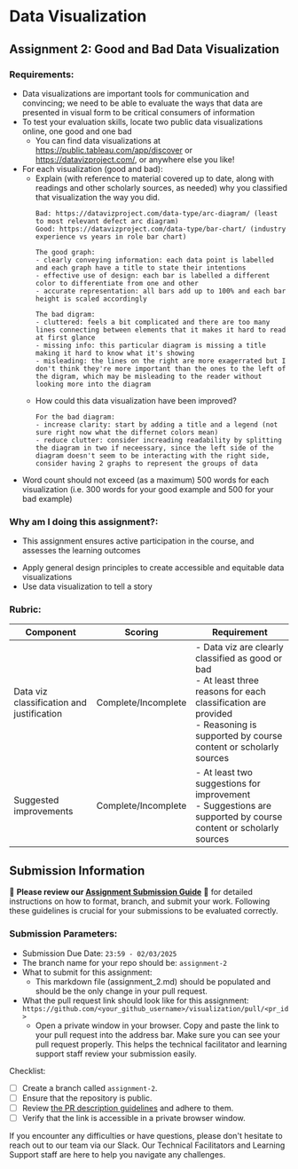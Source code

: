 # Data Visualization

## Assignment 2: Good and Bad Data Visualization

### Requirements:

- Data visualizations are important tools for communication and convincing; we need to be able to evaluate the ways that data are presented in visual form to be critical consumers of information 
- To test your evaluation skills, locate two public data visualizations online, one good and one bad  
    - You can find data visualizations at https://public.tableau.com/app/discover or https://datavizproject.com/, or anywhere else you like! 
- For each visualization (good and bad):  
    - Explain (with reference to material covered up to date, along with readings and other scholarly sources, as needed) why you classified that visualization the way you did.
      ```
      Bad: https://datavizproject.com/data-type/arc-diagram/ (least to most relevant defect arc diagram)
      Good: https://datavizproject.com/data-type/bar-chart/ (industry experience vs years in role bar chart)

      The good graph:
      - clearly conveying information: each data point is labelled and each graph have a title to state their intentions
      - effective use of design: each bar is labelled a different color to differentiate from one and other
      - accurate representation: all bars add up to 100% and each bar height is scaled accordingly

      The bad digram:
      - cluttered: feels a bit complicated and there are too many lines connecting between elements that it makes it hard to read at first glance
      - missing info: this particular diagram is missing a title making it hard to know what it's showing
      - misleading: the lines on the right are more exagerrated but I don't think they're more important than the ones to the left of the digram, which may be misleading to the reader without looking more into the diagram

      ```
    - How could this data visualization have been improved?  
      ```
      For the bad diagram:
      - increase clarity: start by adding a title and a legend (not sure right now what the differnet colors mean)
      - reduce clutter: consider increading readability by splitting the diagram in two if neceessary, since the left side of the diagram doesn't seem to be interacting with the right side, consider having 2 graphs to represent the groups of data

      ```
- Word count should not exceed (as a maximum) 500 words for each visualization (i.e. 
300 words for your good example and 500 for your bad example)

### Why am I doing this assignment?:

- This assignment ensures active participation in the course, and assesses the learning outcomes
* Apply general design principles to create accessible and equitable data visualizations
* Use data visualization to tell a story

### Rubric:

| Component               | Scoring   | Requirement                                                 |
|-------------------------|-----------|-------------------------------------------------------------|
| Data viz classification and justification | Complete/Incomplete | - Data viz are clearly classified as good or bad<br />- At least three reasons for each classification are provided<br />- Reasoning is supported by course content or scholarly sources |
| Suggested improvements  | Complete/Incomplete | - At least two suggestions for improvement<br />- Suggestions are supported by course content or scholarly sources |

## Submission Information

🚨 **Please review our [Assignment Submission Guide](https://github.com/UofT-DSI/onboarding/blob/main/onboarding_documents/submissions.md)** 🚨 for detailed instructions on how to format, branch, and submit your work. Following these guidelines is crucial for your submissions to be evaluated correctly.

### Submission Parameters:
* Submission Due Date: `23:59 - 02/03/2025`
* The branch name for your repo should be: `assignment-2`
* What to submit for this assignment:
    * This markdown file (assignment_2.md) should be populated and should be the only change in your pull request.
* What the pull request link should look like for this assignment: `https://github.com/<your_github_username>/visualization/pull/<pr_id>`
    * Open a private window in your browser. Copy and paste the link to your pull request into the address bar. Make sure you can see your pull request properly. This helps the technical facilitator and learning support staff review your submission easily.

Checklist:
- [ ] Create a branch called `assignment-2`.
- [ ] Ensure that the repository is public.
- [ ] Review [the PR description guidelines](https://github.com/UofT-DSI/onboarding/blob/main/onboarding_documents/submissions.md#guidelines-for-pull-request-descriptions) and adhere to them.
- [ ] Verify that the link is accessible in a private browser window.

If you encounter any difficulties or have questions, please don't hesitate to reach out to our team via our Slack. Our Technical Facilitators and Learning Support staff are here to help you navigate any challenges.
